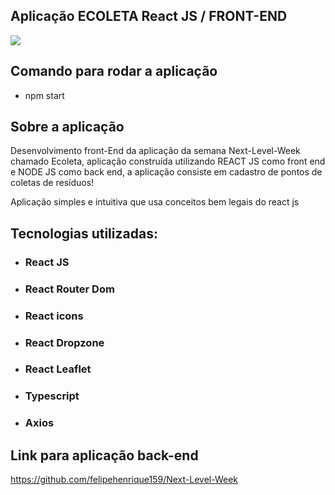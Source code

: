 ## Aplicação ECOLETA React JS / FRONT-END

<img src="https://user-images.githubusercontent.com/43323183/91995041-b1b4df00-ed0d-11ea-83e4-6e9b557eea9b.png">

## Comando para rodar a aplicação

- npm start

## Sobre a aplicação

Desenvolvimento front-End da aplicação da semana Next-Level-Week chamado Ecoleta, aplicação construída utilizando REACT JS como front end e NODE JS como back end, a aplicação consiste em cadastro de pontos de coletas de resíduos!

Aplicação simples e intuitiva que usa conceitos bem legais do react js

## Tecnologias utilizadas:

- ### React JS
- ### React Router Dom 
- ### React icons 
- ### React Dropzone
- ### React Leaflet
- ### Typescript
- ### Axios

## Link para aplicação back-end
https://github.com/felipehenrique159/Next-Level-Week

